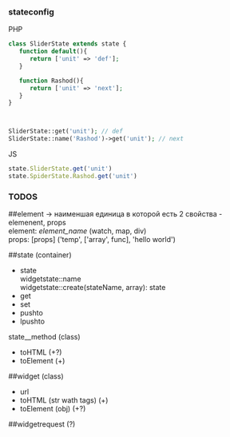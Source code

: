 
### stateconfig

PHP
```php
class SliderState extends state {
   function default(){
      return ['unit' => 'def'];
   }

   function Rashod(){
      return ['unit' => 'next'];
   }
}



SliderState::get('unit'); // def
SliderState::name('Rashod')->get('unit'); // next

```

JS

```js
state.SliderState.get('unit')
state.SpiderState.Rashod.get('unit')

```


### TODOS

##element -> наименшая единица в которой есть 2 свойства - elemenent, props\
   element: *element_name* (watch, map, div)\
   props: [props] ('temp', ['array', func], 'hello world')


##state (container)
 + state\
   widgetstate::name\
   widgetstate::create(stateName, array): state
 + get
 + set
 + pushto
 + lpushto





state__method (class)
   + toHTML (+?)
   + toElement (+)


##widget (class)
   + url
   + toHTML (str wath tags) (+)
   + toElement (obj) (+?)


##widgetrequest (?)
